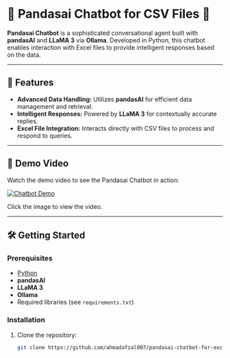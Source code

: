 # 🤖 Pandasai Chatbot for CSV Files 🤖

**Pandasai Chatbot** is a sophisticated conversational agent built with **pandasAI** and **LLaMA 3** via **Ollama**. Developed in Python, this chatbot enables interaction with Excel files to provide intelligent responses based on the data.


---

## 🚀 Features

- **Advanced Data Handling:** Utilizes **pandasAI** for efficient data management and retrieval.
- **Intelligent Responses:** Powered by **LLaMA 3** for contextually accurate replies.
- **Excel File Integration:** Interacts directly with CSV files to process and respond to queries.

---

## 🎥 Demo Video

Watch the demo video to see the Pandasai Chatbot in action:

[![Chatbot Demo](https://img.youtube.com/vi/9qiesAfahOk/0.jpg)](https://youtu.be/9qiesAfahOk)

Click the image to view the video.

---

## 🛠️ Getting Started

### Prerequisites

- [Python](https://www.python.org/downloads/)
- **pandasAI**
- **LLaMA 3**
- **Ollama**
- Required libraries (see `requirements.txt`)

### Installation

1. Clone the repository:
   ```sh
   git clone https://github.com/ahmadafzal007/pandasai-chatbot-for-excel-files.git
